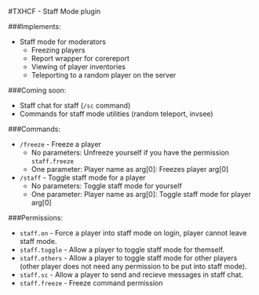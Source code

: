 #TXHCF - Staff Mode plugin

###Implements:
* Staff mode for moderators
    * Freezing players
    * Report wrapper for corereport
    * Viewing of player inventories
    * Teleporting to a random player on the server

###Coming soon:
* Staff chat for staff (`/sc` command)
* Commands for staff mode utilities (random teleport, invsee)

###Commands:
* `/freeze` - Freeze a player
    * No parameters: Unfreeze yourself if you have the permission `staff.freeze`
    * One parameter: Player name as arg[0]: Freezes player arg[0]
* `/staff` - Toggle staff mode for a player
    * No parameters: Toggle staff mode for yourself
    * One parameter: Player name as arg[0]: Toggle staff mode for player arg[0]

###Permissions:
* `staff.on` - Force a player into staff mode on login, player cannot leave staff mode.
* `staff.toggle` - Allow a player to toggle staff mode for themself.
* `staff.others` - Allow a player to toggle staff mode for other players (other player does not need any permission to be put into staff mode).
* `staff.sc` - Allow a player to send and recieve messages in staff chat.
* `staff.freeze` - Freeze command permission

